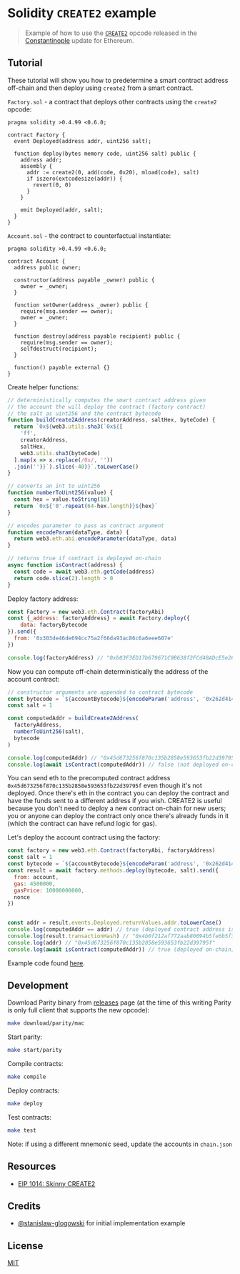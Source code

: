 # Solidity `CREATE2` example

> Example of how to use the [`CREATE2`](https://github.com/ethereum/EIPs/pull/1014) opcode released in the [Constantinople](https://github.com/paritytech/parity-ethereum/issues/8427) update for Ethereum.

## Tutorial

These tutorial will show you how to predetermine a smart contract address off-chain and then deploy using `create2` from a smart contract.

`Factory.sol` - a contract that deploys other contracts using the `create2` opcode:

```solidity
pragma solidity >0.4.99 <0.6.0;

contract Factory {
  event Deployed(address addr, uint256 salt);

  function deploy(bytes memory code, uint256 salt) public {
    address addr;
    assembly {
      addr := create2(0, add(code, 0x20), mload(code), salt)
      if iszero(extcodesize(addr)) {
        revert(0, 0)
      }
    }

    emit Deployed(addr, salt);
  }
}
```

`Account.sol` - the contract to counterfactual instantiate:

```solidity
pragma solidity >0.4.99 <0.6.0;

contract Account {
  address public owner;

  constructor(address payable _owner) public {
    owner = _owner;
  }

  function setOwner(address _owner) public {
    require(msg.sender == owner);
    owner = _owner;
  }

  function destroy(address payable recipient) public {
    require(msg.sender == owner);
    selfdestruct(recipient);
  }

  function() payable external {}
}
```

Create helper functions:

```js
// deterministically computes the smart contract address given
// the account the will deploy the contract (factory contract)
// the salt as uint256 and the contract bytecode
function buildCreate2Address(creatorAddress, saltHex, byteCode) {
  return `0x${web3.utils.sha3(`0x${[
    'ff',
    creatorAddress,
    saltHex,
    web3.utils.sha3(byteCode)
  ].map(x => x.replace(/0x/, ''))
  .join('')}`).slice(-40)}`.toLowerCase()
}

// converts an int to uint256
function numberToUint256(value) {
  const hex = value.toString(16)
  return `0x${'0'.repeat(64-hex.length)}${hex}`
}

// encodes parameter to pass as contract argument
function encodeParam(dataType, data) {
  return web3.eth.abi.encodeParameter(dataType, data)
}

// returns true if contract is deployed on-chain
async function isContract(address) {
  const code = await web3.eth.getCode(address)
  return code.slice(2).length > 0
}
```

Deploy factory address:

```js
const Factory = new web3.eth.Contract(factoryAbi)
const {_address: factoryAddress} = await Factory.deploy({
    data: factoryBytecode
}).send({
  from: '0x303de46de694cc75a2f66da93ac86c6a6eee607e'
})

console.log(factoryAddress) // "0xb03F3ED17b679671C9B638f2FCd48ADcE5e26d0e"
```

Now you can compute off-chain deterministically the address of the account contract:

```js
// constructor arguments are appended to contract bytecode
const bytecode = `${accountBytecode}${encodeParam('address', '0x262d41499c802decd532fd65d991e477a068e132').slice(2)}`
const salt = 1

const computedAddr = buildCreate2Address(
  factoryAddress,
  numberToUint256(salt),
  bytecode
)

console.log(computedAddr) // "0x45d673256f870c135b2858e593653fb22d39795f"
console.log(await isContract(computedAddr)) // false (not deployed on-chain)
```

You can send eth to the precomputed contract address `0x45d673256f870c135b2858e593653fb22d39795f` even though it's not deployed. Once there's eth in the contract you can deploy the contract and have the funds sent to a different address if you wish. CREATE2 is useful because you don't need to deploy a new contract on-chain for new users; you or anyone can deploy the contract only once there's already funds in it (which the contract can have refund logic for gas).

Let's deploy the account contract using the factory:

```js
const factory = new web3.eth.Contract(factoryAbi, factoryAddress)
const salt = 1
const bytecode = `${accountBytecode}${encodeParam('address', '0x262d41499c802decd532fd65d991e477a068e132').slice(2)}`
const result = await factory.methods.deploy(bytecode, salt).send({
  from: account,
  gas: 4500000,
  gasPrice: 10000000000,
  nonce
})


const addr = result.events.Deployed.returnValues.addr.toLowerCase()
console.log(computedAddr == addr) // true (deployed contract address is the same as precomputed address)
console.log(result.transactionHash) // "0x4b0f212af772aab80094b5fe6b5f3f3c544c099d43ce3ca7343c63bbb0776de4"
console.log(addr) // "0x45d673256f870c135b2858e593653fb22d39795f"
console.log(await isContract(computedAddr)) // true (deployed on-chain)
```

Example code found [here](./test/).

## Development

Download Parity binary from [releases](https://github.com/paritytech/parity-ethereum/releases) page (at the time of this writing Parity is only full client that supports the new opcode):

```bash
make download/parity/mac
```

Start parity:

```bash
make start/parity
```

Compile contracts:

```bash
make compile
```

Deploy contracts:

```bash
make deploy
```

Test contracts:

```bash
make test
```

Note: if using a different mnemonic seed, update the accounts in `chain.json`

## Resources

- [EIP 1014: Skinny CREATE2](https://eips.ethereum.org/EIPS/eip-1014)

## Credits

- [@stanislaw-glogowski](https://github.com/stanislaw-glogowski/CREATE2) for initial implementation example

## License

[MIT](LICENSE)
